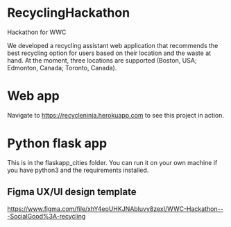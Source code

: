 # RecyclingHackathon

Hackathon for WWC

We developed a recycling assistant web application that recommends the best recycling option for users based on their location and the waste at hand. At the moment, three locations are supported (Boston, USA; Edmonton, Canada; Toronto, Canada). 

# Web app

Navigate to https://recycleninja.herokuapp.com to see this project in action.

# Python flask app

This is in the flaskapp_cities folder. You can run it on your own machine if you have python3 and the requirements installed.

## Figma UX/UI design template

https://www.figma.com/file/xhY4eoUHKJNAbluvy8zexI/WWC-Hackathon---SocialGood%3A-recycling
